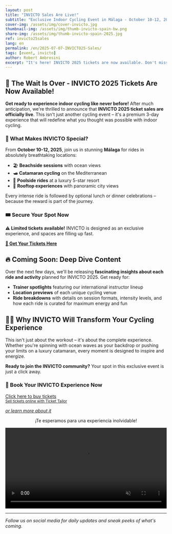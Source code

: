 ```yaml
---
layout: post
title: "INVICTO Sales Are Live!"
subtitle: "Exclusive Indoor Cycling Event in Málaga - October 10-12, 2025"
cover-img: /assets/img/cover-invicto.jpg
thumbnail-img: /assets/img/thumb-invicto-spain-bw.png
share-img: /assets/img/thumb-invicto-spain-2025.jpg
ref: invicto25sales
lang: en
permalink: /en/2025-07-07-INVICTO25-Sales/
tags: [event, invicto]
author: Robert Ambrosini
excerpt: "It's here! INVICTO 2025 tickets are now available. Don't miss this exclusive 3-day indoor cycling experience in stunning Málaga locations."
---
```


## 🎉 The Wait Is Over - INVICTO 2025 Tickets Are Now Available!

**Get ready to experience indoor cycling like never before!** After much anticipation, we're thrilled to announce that **INVICTO 2025 ticket sales are officially live**. This isn't just another cycling event – it's a premium 3-day experience that will redefine what you thought was possible with indoor cycling.

### 🌟 What Makes INVICTO Special?

From **October 10-12, 2025**, join us in stunning **Málaga** for rides in absolutely breathtaking locations:
- 🏖️ **Beachside sessions** with ocean views
- 🛥️ **Catamaran cycling** on the Mediterranean  
- 🏨 **Poolside rides** at a luxury 5-star resort
- 🌅 **Rooftop experiences** with panoramic city views

Every intense ride is followed by optional lunch or dinner celebrations – because the reward is part of the journey.

### 🎟️ Secure Your Spot Now

**⚠️ Limited tickets available!** INVICTO is designed as an exclusive experience, and spaces are filling up fast.

**[🎫 Get Your Tickets Here](en/p/events/invicto-2025)**

## 🔥 Coming Soon: Deep Dive Content

Over the next few days, we'll be releasing **fascinating insights about each ride and activity** planned for INVICTO 2025. Get ready for:

- **Trainer spotlights** featuring our international instructor lineup
- **Location previews** of each unique cycling venue
- **Ride breakdowns** with details on session formats, intensity levels, and how each ride is curated for maximum energy and fun

## 🚴‍♀️ Why INVICTO Will Transform Your Cycling Experience

This isn't just about the workout – it's about the complete experience. Whether you're spinning with ocean waves as your backdrop or pushing your limits on a luxury catamaran, every moment is designed to inspire and energize.

**Ready to join the INVICTO community?** Your spot in this exclusive event is just a click away.

### 🎫 Book Your INVICTO Experience Now
<!-- Ticket Tailor: All events (https://app.tickettailor.com/widget-embed-codes) -->
<div class="tt-widget"><div class="tt-widget-fallback"><p><a href="https://www.tickettailor.com/all-tickets/sporti/?ref=website_widget&show_search_filter=true&show_date_filter=true&show_sort=true" target="_blank">Click here to buy tickets</a><br /><small><a href="https://www.tickettailor.com?rf=wdg_252091" class="tt-widget-powered">Sell tickets online with Ticket Tailor</a></small></p></div><script src="https://cdn.tickettailor.com/js/widgets/min/widget.js" data-url="https://www.tickettailor.com/all-tickets/sporti/?ref=website_widget&show_search_filter=true&show_date_filter=true&show_sort=true" data-type="inline" data-inline-minimal="false" data-inline-show-logo="false" data-inline-bg-fill="true" data-inline-inherit-ref-from-url-param="" data-inline-ref="website_widget"></script></div>

_[or learn more about it](en/p/eventss/invicto-2025)_

<p style="text-align: center;">¡Te esperamos para una experiencia inolvidable!</p>
<div style="position: relative;">
  <video autoplay loop muted playsinline controls style="text-align: center; width:100%;">
    <source src="{{ '/assets/vid/invicto-trailer-1.mp4' | relative_url }}" type="video/mp4">
    Your browser does not support the video tag.
  </video>
</div>

---

_Follow us on social media for daily updates and sneak peeks of what's coming._
